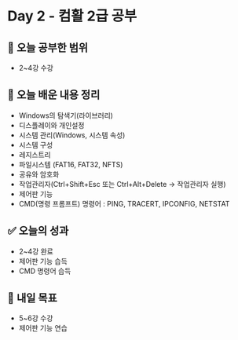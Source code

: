 # Day 2 - 컴활 2급 공부

## 📌 오늘 공부한 범위
- 2~4강 수강

## 📝 오늘 배운 내용 정리
- Windows의 탐색기(라이브러리)
- 디스플레이와 개인설정
- 시스템 관리(Windows, 시스템 속성)
- 시스템 구성
- 레지스트리
- 파일시스템 (FAT16, FAT32, NFTS)
- 공유와 암호화
- 작업관리자(Ctrl+Shift+Esc 또는 Ctrl+Alt+Delete -> 작업관리자 실행)
- 제어판 기능
- CMD(명령 프롬프트) 명령어 : PING, TRACERT, IPCONFIG, NETSTAT

## ✅ 오늘의 성과
- 2~4강 완료
- 제어판 기능 습득
- CMD 명령어 습득

## 🎯 내일 목표
- 5~6강 수강
- 제어판 기능 연습
